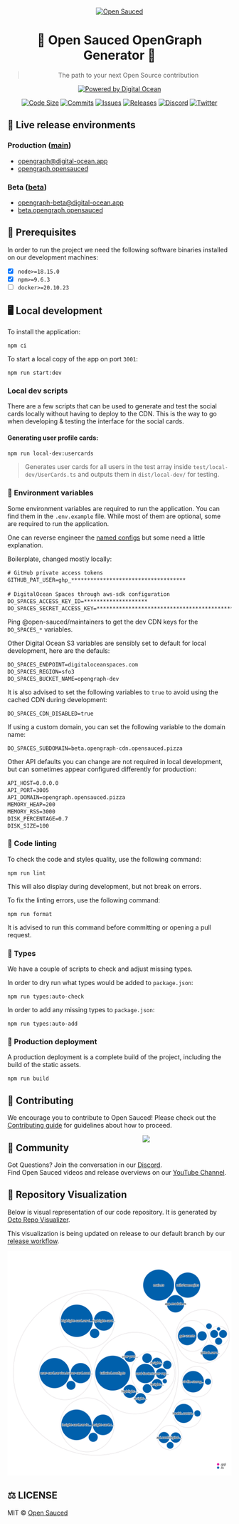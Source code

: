 <div align="center">
  <br>

  [![Open Sauced](https://i.ibb.co/7jPXt0Z/logo1-92f1a87f.png)](https://opensauced.pizza)

  # 🍕 Open Sauced OpenGraph Generator 🍕
  > The path to your next Open Source contribution

  [![Powered by Digital Ocean](https://web-platforms.sfo2.cdn.digitaloceanspaces.com/WWW/Badge%201.svg)](https://www.digitalocean.com/?refcode=c65a90d0956d&utm_campaign=Referral_Invite&utm_medium=Referral_Program&utm_source=badge)

  [![Code Size](https://img.shields.io/github/languages/code-size/open-sauced/opengraph.opensauced.pizza?style=flat)](https://github.com/open-sauced/opengraph.opensauced.pizza/pulse)
  [![Commits](https://img.shields.io/github/commit-activity/w/open-sauced/opengraph.opensauced.pizza?style=flat)](https://github.com/open-sauced/opengraph.opensauced.pizza/pulse)
  [![Issues](https://img.shields.io/github/issues/open-sauced/opengraph.opensauced.pizza.svg?style=flat)](https://github.com/open-sauced/opengraph.opensauced.pizza/issues)
  [![Releases](https://img.shields.io/github/v/release/open-sauced/opengraph.opensauced.pizza.svg?style=flat)](https://github.com/open-sauced/opengraph.opensauced.pizza/releases)
  [![Discord](https://img.shields.io/discord/714698561081704529.svg?label=&logo=discord&logoColor=ffffff&color=7389D8&labelColor=6A7EC2)](https://discord.gg/U2peSNf23P)
  [![Twitter](https://img.shields.io/twitter/follow/saucedopen?label=Follow&style=social)](https://twitter.com/saucedopen)
</div>

## 🚀 Live release environments

### Production ([main](https://github.com/open-sauced/opengraph.opensauced.pizza/tree/main))

- [opengraph@digital-ocean.app](https://cloud.digitalocean.com/apps/41eb42f8-3ca9-4598-b9c7-4378868a5702)
- [opengraph.opensauced](https://opengraph.opensauced.pizza)

### Beta ([beta](https://github.com/open-sauced/opengraph.opensauced.pizza/tree/beta))

- [opengraph-beta@digital-ocean.app](https://cloud.digitalocean.com/apps/7fd2cd42-4df7-4204-af8b-0e7ec252c324/overview)
- [beta.opengraph.opensauced](https://beta.opengraph.opensauced.pizza)

## 📖 Prerequisites

In order to run the project we need the following software binaries installed on our development machines:
- [x] `node>=18.15.0`
- [x] `npm>=9.6.3`
- [ ] `docker>=20.10.23`

## 🖥️ Local development

To install the application:

```shell
npm ci
```

To start a local copy of the app on port `3001`:

```shell
npm run start:dev
```

### Local dev scripts

There are a few scripts that can be used to generate and test the social cards locally without having to deploy to the CDN. This is the way to go when developing & testing the interface for the social cards.

#### Generating user profile cards:

```shell
npm run local-dev:usercards
```

> Generates user cards for all users in the test array inside `test/local-dev/UserCards.ts` and outputs them in `dist/local-dev/` for testing.

### 📝 Environment variables

Some environment variables are required to run the application. You can find them in the `.env.example` file. While most of them are optional, some are required to run the application.

One can reverse engineer the [named configs](./src/config) but some need a little explanation.

Boilerplate, changed mostly locally:

```dotenv
# GitHub private access tokens
GITHUB_PAT_USER=ghp_************************************

# DigitalOcean Spaces through aws-sdk configuration
DO_SPACES_ACCESS_KEY_ID=********************
DO_SPACES_SECRET_ACCESS_KEY=*******************************************
```

Ping @open-sauced/maintainers to get the dev CDN keys for the `DO_SPACES_*` variables.

Other Digital Ocean S3 variables are sensibly set to default for local development, here are the defauls:

```dotenv
DO_SPACES_ENDPOINT=digitaloceanspaces.com
DO_SPACES_REGION=sfo3
DO_SPACES_BUCKET_NAME=opengraph-dev
```

It is also advised to set the following variables to `true` to avoid using the cached CDN during development:

```dotenv
DO_SPACES_CDN_DISABLED=true
```

If using a custom domain, you can set the following variable to the domain name:

```dotenv
DO_SPACES_SUBDOMAIN=beta.opengraph-cdn.opensauced.pizza
```

Other API defaults you can change are not required in local development, but can sometimes appear configured differently for production:

```dotenv
API_HOST=0.0.0.0
API_PORT=3005
API_DOMAIN=opengraph.opensauced.pizza
MEMORY_HEAP=200
MEMORY_RSS=3000
DISK_PERCENTAGE=0.7
DISK_SIZE=100
```

### 🎨 Code linting

To check the code and styles quality, use the following command:

```shell
npm run lint
```

This will also display during development, but not break on errors.

To fix the linting errors, use the following command:

```shell
npm run format
```

It is advised to run this command before committing or opening a pull request.

### 📕 Types

We have a couple of scripts to check and adjust missing types.

In order to dry run what types would be added to `package.json`:

```shell
npm run types:auto-check 
```

In order to add any missing types to `package.json`:

```shell
npm run types:auto-add
```

### 🚀 Production deployment

A production deployment is a complete build of the project, including the build of the static assets.

```shell
npm run build
```

## 🤝 Contributing

We encourage you to contribute to Open Sauced! Please check out the [Contributing guide](https://opengraph.opensauced.pizza/contributing/introduction-to-contributing/) for guidelines about how to proceed.

<img align="right" src="https://i.ibb.co/CJfW18H/ship.gif" width="200"/>

## 🍕 Community

Got Questions? Join the conversation in our [Discord](https://discord.gg/U2peSNf23P).  
Find Open Sauced videos and release overviews on our [YouTube Channel](https://www.youtube.com/channel/UCklWxKrTti61ZCROE1e5-MQ).

## 🎦 Repository Visualization

Below is visual representation of our code repository. It is generated by [Octo Repo Visualizer](https://github.com/githubocto/repo-visualizer).

This visualization is being updated on release to our default branch by our [release workflow](./.github/workflows/release.yml).

[![Visualization of this repository](./public/diagram.svg)
](./src)

## ⚖️ LICENSE

MIT © [Open Sauced](LICENSE)
